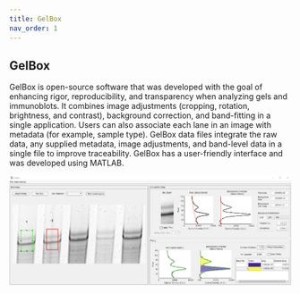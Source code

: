 ```yaml
---
title: GelBox
nav_order: 1
---
```


## GelBox

GelBox is open-source software that was developed with the goal of enhancing rigor, reproducibility, and transparency when analyzing gels and immunoblots. It combines image adjustments (cropping, rotation, brightness, and contrast), background correction, and band-fitting in a single application. Users can also associate each lane in an image with metadata (for example, sample type). GelBox data files integrate the raw data, any supplied metadata, image adjustments, and band-level data in a single file to improve traceability. GelBox has a user-friendly interface and was developed using MATLAB. 

<a href="media/figure_gelbox_gui.png" target="_blank">![GelBox GUI](media/figure_gelbox_gui.png)</a>
